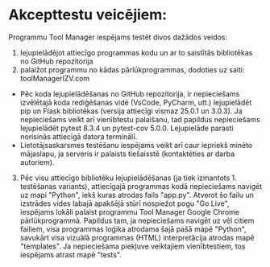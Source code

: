 # Akcepttestu veicējiem:
Programmu Tool Manager iespējams testēt divos dažādos veidos:
 1) lejupielādējot attiecīgo programmas kodu un ar to saistītās bibliotēkas no GitHub repozitorija
 2) palaižot programmu no kādas pārlūkprogrammas, dodoties uz saiti: toolManagerIZV.com

  - Pēc koda lejupielādēšanas no GitHub repozitorija, ir nepieciešams izvēlētajā koda rediģēšanas vidē (VsCode, PyCharm, utt.) lejupielādēt pip un Flask bibliotēkas (versija attiecīgi vismaz  25.0.1 un 3.0.3). Ja nepieciešams veikt arī vienībtestu palaišanu, tad papildus nepieciešams lejupielādēt pytest 8.3.4 un pytest-cov 5.0.0. Lejupielāde parasti norisinās attiecīgā datora terminālī.
  - Lietotājsaskarsmes testēšanu iespējams veikt arī caur iepriekš minēto mājaslapu, ja serveris ir palaists tiešaisstē (kontaktēties ar darba autoriem).

  3) Pēc visu attiecīgo bibliotēku lejupielādēšanas (ja tiek izmantots 1. testēšanas variants), attiecīgajā programmas kodā nepieciešams navigēt uz mapi "Python", iekš kuras atrodas fails "app.py". Atverot šo failu un izstrādes vides labajā apakšējā stūrī nospiežot pogu "Go Live", iespējams lokāli palaist programmu Tool Manager Google Chrome pārlūkprogrammā. Papildus tam, ja nepieciešams navigēt uz vēl citiem failiem, visa programmas loģika atrodama šajā pašā mapē "Python", savukārt visa vizuālā programmas (HTML) interpretācija atrodas mapē "templates". Ja nepieciešama piekļuve veiktajiem vienībtestiem, tos iespējams atrast mapē "tests". 